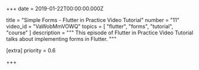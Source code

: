 
+++
date = 2019-01-22T00:00:00.000Z


title = "Simple Forms - Flutter in Practice Video Tutorial"
number = "11"
video_id = "VaWobMmVOWQ"
topics = [ "flutter", "forms", "tutorial", "course" ]
description = """
This episode of Flutter in Practice Video Tutorial talks about implementing forms in Flutter.
"""

[extra]
priority = 0.6

+++




